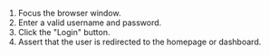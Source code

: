 1. Focus the browser window.
2. Enter a valid username and password.
3. Click the "Login" button.
4. Assert that the user is redirected to the homepage or dashboard.